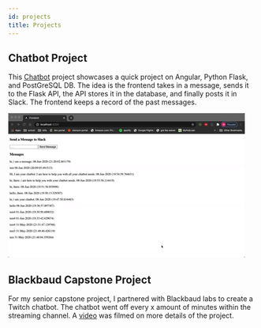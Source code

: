 ```yaml
---
id: projects
title: Projects
---
```


## Chatbot Project

This [Chatbot](https://github.com/mgould1799/chatbot-proj) project showcases a quick project on
Angular, Python Flask, and PostGreSQL DB. The idea is
the frontend takes in a message, sends it to the Flask API,
the API stores it in the database, and finally posts it in Slack.
The frontend keeps a record of the past messages.

![chatbot](./assets/chatbot.gif)

## Blackbaud Capstone Project

For my senior capstone project, I partnered with
Blackbaud labs to create a Twitch chatbot.
The chatbot went off every x amount of minutes within
the streaming channel. A [video](https://www.youtube.com/watch?v=meib3fikdrI)
was filmed on more details of the project.
